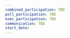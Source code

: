 ```yaml
---
combined_participation: TBD
poll_participation: TBD
exec_participation: TBD
communication: TBD
start_date: 
---
```

